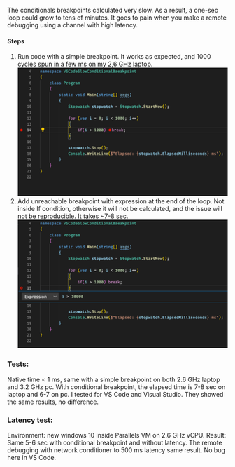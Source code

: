 The conditionals breakpoints calculated very slow. As a result, a one-sec loop could grow to tens of minutes. It goes to pain when you make a remote debugging using a channel with high latency.

#### Steps ####
1. Run code with a simple breakpoint. It works as expected, and 1000 cycles spun in a few ms on my 2,6 GHz laptop.
![](Simple.Breakpoint.png)
1. Add unreachable breakpoint with expression at the end of the loop. Not inside If condition, otherwise it will not be calculated, and the issue will not be reproducible. It takes ~7-8 sec.
![](Breakpoint.With.Expression.png)

### Tests: ###
Native time < 1 ms, same with a simple breakpoint on both 2.6 GHz laptop and 3.2 GHz pc.
With conditional breakpoint, the elapsed time is 7-8 sec on laptop and 6-7 on pc.
I tested for VS Code and Visual Studio. They showed the same results, no difference.

### Latency test: ###
Environment: new windows 10 inside Parallels VM on 2.6 GHz vCPU. 
Result: Same 5-6 sec with conditional breakpoint and without latency. 
The remote debugging with network conditioner to 500 ms latency same result. No bug here in VS Code.